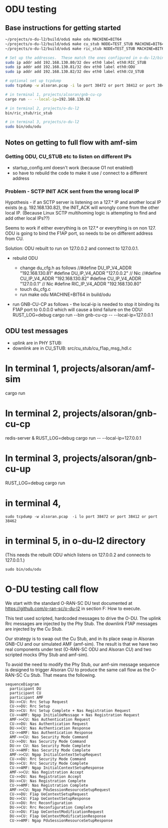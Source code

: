 # ODU testing
## Base instructions for getting started 
```sh
~/projects/o-du-l2/build/odu$ make odu MACHINE=BIT64
~/projects/o-du-l2/build/odu$ make cu_stub NODE=TEST_STUB MACHINE=BIT64
~/projects/o-du-l2/build/odu$ make ric_stub NODE=TEST_STUB MACHINE=BIT64

# Set up the addresses.  These match the ones configured in o-du-l2/bin/odu/config/startup_config.xml
sudo ip addr add 192.168.130.80/32 dev eth0 label eth0:RIC_STUB
sudo ip addr add 192.168.130.81/32 dev eth0 label eth0:ODU
sudo ip addr add 192.168.130.82/32 dev eth0 label eth0:CU_STUB

# optional set up tcpdump
sudo tcpdump -w alsoran.pcap -i lo port 38472 or port 38412 or port 38462

# in terminal 1, projects/alsoran/gnb-cu-cp
cargo run -- --local-ip=192.168.130.82

# in terminal 2, projects/o-du-l2
bin/ric_stub/ric_stub

# in terminal 3, projects/o-du-l2
sudo bin/odu/odu

```

## Notes on getting to full flow with amf-sim

### Getting ODU, CU_STUB etc to listen on different IPs

-  startup_config.xml doesn't work (because O1 not enabled)
-  so have to rebuild the code to make it use / connect to a different address

### Problem - SCTP INIT ACK sent from the wrong local IP
Hypothesis - if an SCTP server is listening on a 127.* IP and another local IP exists (e.g. 192.168.130.82), the INIT_ACK will wrongly come from the other local IP.  (Because Linux SCTP multihoming logic is attempting to find and add other local IPs??)

Seems to work if either everything is on 127.* or everything is on non 127.  ODU is going to bind the F1AP port, so needs to be on different address from CU.

Solution: ODU rebuilt to run on 127.0.0.2 and connect to 127.0.0.1.
- rebuild ODU
  - change du_cfg.h as follows 
//#define DU_IP_V4_ADDR "192.168.130.81"
#define DU_IP_V4_ADDR "127.0.0.2" // Nic
//#define CU_IP_V4_ADDR "192.168.130.82"
#define CU_IP_V4_ADDR "127.0.0.1"  // Nic
#define RIC_IP_V4_ADDR "192.168.130.80"
  - touch du_cfg.c
  - run make odu MACHINE=BIT64 in build/odu

- run GNB-CU-CP as follows - the local-ip is needed to stop it binding its F1AP port to 0.0.0.0
  which will cause a bind failure on the ODU: RUST_LOG=debug cargo run --bin gnb-cu-cp -- --local-ip=127.0.0.1
 
## ODU test messages

- uplink are in PHY STUB: 
- downlink are in CU_STUB: src/cu_stub/cu_f1ap_msg_hdl.c

# In terminal 1, projects/alsoran/amf-sim
cargo run

# In terminal 2, projects/alsoran/gnb-cu-cp
redis-server &
RUST_LOG=debug cargo run -- --local-ip=127.0.0.1

# In terminal 3, projects/alsoran/gnb-cu-up
RUST_LOG=debug cargo run

# in terminal 4, 
```
sudo tcpdump -w alsoran.pcap  -i lo port 38472 or port 38412 or port 38462
```

# in terminal 5, in o-du-l2 directory
(This needs the rebuilt ODU which listens on 127.0.0.2 and connects to 127.0.0.1.)
```
sudo bin/odu/odu
```


# O-DU testing call flow
We start with the standard O-RAN-SC DU test documented at https://github.com/o-ran-sc/o-du-l2 in section F: How to execute.

This test used scripted, hardcoded messages to drive the O-DU.  The uplink Rrc messages are injected by the Phy Stub.  The downlink F1AP messages are injected by the Cu Stub.  

Our strategy is to swap out the Cu Stub, and in its place swap in Alsoran GNB-CU and our simulated AMF (amf-sim).  The result is that we have two real components under test (O-RAN-SC ODU and Alsoran CU) and two scripted mocks (Phy Stub and amf-sim).

To avoid the need to modify the Phy Stub, our amf-sim message sequence is designed to trigger Alsoran CU to produce the same call flow as the O-RAN-SC Cu Stub.  That means the following.

```mermaid
sequenceDiagram
  participant DU
  participant CU
  participant AMF
  DU->>CU: Rrc Setup Request
  CU->>DU: Rrc Setup
  DU->>CU: Rrc Setup Complete + Nas Registration Request
  CU->>AMF: Ngap InitialUeMessage + Nas Registration Request
  AMF->>CU: Nas Authentication Request
  CU->>DU: Nas Authentication Request
  DU->>CU: Nas Authentication Response
  CU->>AMF: Nas Authentication Response
  AMF->>CU: Nas Security Mode Command 
  CU->>DU: Nas Security Mode Command
  DU->> CU: Nas Security Mode Complete
  CU->>AMF: Nas Security Mode Complete
  AMF->>CU: Ngap InitialContextSetupRequest
  CU->>DU: Rrc Security Mode Command
  DU->>CU: Rrc Security Mode Complete
  CU->>AMF: Ngap InitialContextSetupResponse
  AMF->>CU: Nas Registration Accept 
  CU->>DU: Nas Registration Accept
  DU->>CU: Nas Registration Complete
  CU->>AMF: Nas Registration Complete
  AMF->>CU: Ngap PduSessionResourceSetupRequest
  CU->>DU: F1ap UeContextSetupRequest
  DU->>CU: F1ap UeContextSetupResponse
  CU->>DU: Rrc Reconfiguration
  DU->>CU: Rrc Reconfiguration Complete
  CU->>DU: F1ap UeContextModificationRequest
  DU->>CU: F1ap UeContextModificationResponse
  CU->>AMF: Ngap PduSessionResourceSetupResponse
```